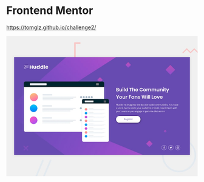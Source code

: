 # Frontend Mentor

https://tomglz.github.io/challenge2/

![Design preview for the Huddle landing page with single introductory section](./design/desktop-preview.jpg)


